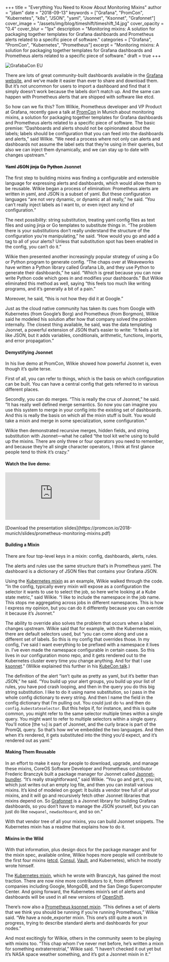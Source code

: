 +++
title = "Everything You Need to Know About Monitoring Mixins"
author = "jdam"
date = "2018-09-13"
keywords = ["Grafana", "PromCon", "Kubernetes", "k8s", "JSON", "yaml", "Jsonnet", "Ksonnet", "Grafonnet"]
cover_image = "/assets/img/blog/timeshift/timeshift_14.jpg"
cover_opacity = "0.4"
cover_blur = "1px"
description = "Monitoring mixins: A solution for packaging together templates for Grafana dashboards and Prometheus alerts related to a specific piece of software."
categories = ["Grafana", "PromCon", "Kubernetes", "Prometheus"]
excerpt = "Monitoring mixins: A solution for packaging together templates for Grafana dashboards and Prometheus alerts related to a specific piece of software."
draft = true
+++

![GrafabaCon EU](/assets/img/blog/tom_mixins_promcon.jpg)

There are lots of great community-built dashboards available in the [Grafana website](https://grafana.com/dashboards), and we’ve made it easier than ever to share and download them. But it’s not uncommon for users to import a dashboard and find that it simply doesn’t work because the labels don’t match up. And the same can happen with Prometheus alerts that are shipped with software like etcd.

So how can we fix this? Tom Wilkie, Prometheus developer and VP Product at Grafana, recently gave a talk at [PromCon](http://promcon.io/) in Munich about monitoring mixins, a solution for packaging together templates for Grafana dashboards and Prometheus alerts related to a specific piece of software. The basic premise: “Dashboards and alerts should not be opinionated about the labels; labels should be configuration that you can feed into the dashboards and alerts,” said Wilkie. “We need a process where not only can alerts and dashboards not assume the label sets that they’re using in their queries, but also we can inject them dynamically, and we can stay up to date with changes upstream.”

#### ~~Yaml~~ ~~JSON~~ ~~jinja~~ ~~Go~~ ~~Python~~ Jsonnet

The first step to building mixins was finding a configurable and extensible language for expressing alerts and dashboards, which would allow them to be reusable. Wilkie began a process of elimination: Prometheus alerts are written in yaml, and JSON is a subset of yaml. But these configuration languages “are not very dynamic, or dynamic at all really,” he said. “You can’t really inject labels as I want to, or even inject any kind of configuration.”

The next possibility: string substitution, treating yaml config files as text files and using jinja or Go templates to substitute things in. “The problem there is your substitutions don’t really understand the structure of the configuration you’re manipulating,” he said. “How would you go and add a tag to all of your alerts? Unless that substitution spot has been enabled in the config, you can’t do it.”

Wilkie then presented another increasingly popular strategy of using a Go or Python program to generate config. “The chaps over at Weaveworks have written a Python library called Grafana Lib, and they use Python to generate their dashboards,” he said. “Which is great because you can now write Python code which goes in and modifies your dashboards.” But Wilkie eliminated this method as well, saying “this feels too much like writing programs, and it’s generally a bit of a pain.”

Moreover, he said, “this is not how they did it at Google.”

Just as the cloud native community has taken its cues from Google with Kubernetes (from Google’s Borg) and Prometheus (from Borgmon), Wilkie said he modeled his solution after how that company solved the problem internally. The closest thing available, he said, was the data templating Jsonnet, a powerful extension of JSON that’s easier to write: “It feels a lot like JSON, but it adds variables, conditionals, arithmetic, functions, imports, and error propagation.”

#### Demystifying Jsonnet

In his live demo at PromCon, Wilkie showed how powerful Jsonnet is, even though it’s quite terse.

First of all, you can refer to things, which is the basis on which configuration can be built. You can have a central config that gets referred to in various different places.

Secondly, you can do merges. “This is really the crux of Jsonnet,” he said. “It has really well defined merge semantics. So now you can imagine you use this system to merge in your config into the existing set of dashboards. And this is really the basis on which all the mixin stuff is built. You would take a mixin and merge in some specialization, some configuration.”

Wilkie then demonstrated recursive merges, hidden fields, and string substitution with Jsonnet—what he called “the tool kit we’re using to build up the mixins. There are only three or four operators you need to remember, and because they’re all single character operators, I think at first glance people tend to think it’s crazy.”

#### Watch the live demo:
<div class="video-wrapper">
	<iframe src="https://www.youtube.com/embed/VvJx0WTiGcA?start=7570" frameborder="0" allow="autoplay; encrypted-media" allowfullscreen=""></iframe>
	</div>
<br />
[Download the presentation slides](https://promcon.io/2018-munich/slides/prometheus-monitoring-mixins.pdf)

#### Building a Mixin

There are four top-level keys in a mixin: config, dashboards, alerts, rules.

The alerts and rules use the same structure that’s in Prometheus yaml. The dashboard is a dictionary of JSON files that contains your Grafana JSON.

Using the [Kubernetes mixin](https://github.com/kubernetes-monitoring/kubernetes-mixin) as an example, Wilkie walked through the code. “In the config, typically every mixin will expose as a configuration the selector it wants to use to select the job, so here we’re looking at a Kube state metric,” said Wilkie. “I like to include the namespace in the job name. This stops me aggregating across jobs in different namespaces. This is how I express my opinion, but you can do it differently because you can override it because it’s Jsonnet.”

The ability to override also solves the problem that occurs when a label changes upstream. Wilkie said that for example, with the Kubernetes mixin, there are default selectors used, but “you can come along and use a different set of labels. So this is my config that overrides those. In my config, I’ve said I want everything to be prefixed with a namespace it lives in. I’ve even made the namespace configurable in certain cases. So this lives in our configuration mono repo, and it gets rendered out to the Kubernetes cluster every time you change anything. And for that I use [ksonnet](https://ksonnet.io/).” (Wilkie explained this further in his [KubeCon talk](https://www.youtube.com/watch?v=b7-DtFfsL6E).)

The definition of the alert “isn’t quite as pretty as yaml, but it’s better than JSON,” he said. “You build up your alert groups, you build up your list of rules, you have pod crash looping, and then in the query you do this big string substitution. I like to do it using name substitution, so I pass in the whole config dictionary to every string. And then I name the field in the config dictionary that I’m pulling out. You could just do `%s` and then do `config.kubestateselector`. But this helps if, for instance, and this is quite common, you might refer to the same selector multiple times within a single query. You might want to refer to multiple selectors within a single query. You’ll notice [the `%s`] is part of Jsonnet, and the curly brace is part of the PromQL query. So that’s how we’ve embedded the two languages. And then when it’s rendered, it gets substituted into the thing you’d expect, and it’s rendered out as yaml.”

#### Making Them Reusable

In an effort to make it easy for people to download, upgrade, and manage these mixins, CoreOS Software Developer and Prometheus contributor Frederic Branczyk built a package manager for Jsonnet called [Jsonnet-bundler](https://github.com/jsonnet-bundler/jsonnet-bundler). “It’s really straightforward,” said Wilkie. “You go and get it, you init, which just writes out an empty log file, and then you can install various mixins. It’s kind of modeled on goget: It builds a vendor tree full of all your mixins, and it will go and recursively fetch other Jsonnet libraries that mixins depend on. So [Grafonnet](https://github.com/grafana/grafonnet-lib) is a Jsonnet library for building Grafana dashboards, so you don’t have to manage the JSON yourself, but you can just do like `newpanel`, `newdashboard`, and so on.”

With that vendor tree of all your mixins, you can build Jsonnet snippets. The Kubernetes mixin has a readme that explains how to do it.

#### Mixins in the Wild

With that information, plus design docs for the package manager and for the mixin spec, available online, Wilkie hopes more people will contribute to the first four mixins ([etcd](https://github.com/etcd-io/etcd/tree/master/Documentation/etcd-mixin), [Consul](https://github.com/grafana/jsonnet-libs/tree/master/consul-mixin), [Vault](https://github.com/grapeshot/vault_exporter/tree/master/vault-mixin), and Kubernetes), which he mostly wrote himself.

The [Kubernetes mixin](https://github.com/kubernetes-monitoring/kubernetes-mixin), which he wrote with Branczyk, has gained the most traction. There are now nine more contributors to it, from different companies including Google, MongoDB, and the San Diego Supercomputer Center. And going forward, the Kubernetes mixin’s set of alerts and dashboards will be used in all new versions of [OpenShift](https://www.openshift.com/).

There’s now also a [Prometheus ksonnet mixin](https://github.com/grafana/jsonnet-libs/tree/master/prometheus-ksonnet). “This defines a set of alerts that we think you should be running if you’re running Prometheus,” Wilkie said. “We have a node_exporter mixin. This one’s still quite a work in progress, trying to describe standard alerts and dashboards for your nodes.”

And most excitingly for Wilkie, others in the community seem to be playing with mixins too. “This chap whom I’ve never met before, he’s written a mixin for something extraterrestrial,” Wilkie said. “I haven’t checked it out yet but it’s NASA space weather something, and it’s got a Jsonnet mixin in it.”